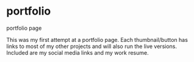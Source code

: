 # portfolio
portfolio page

This was my first attempt at a portfolio page. Each thumbnail/button has links to most of my other projects and will also run the live versions.
Included are my social media links and my work resume.

